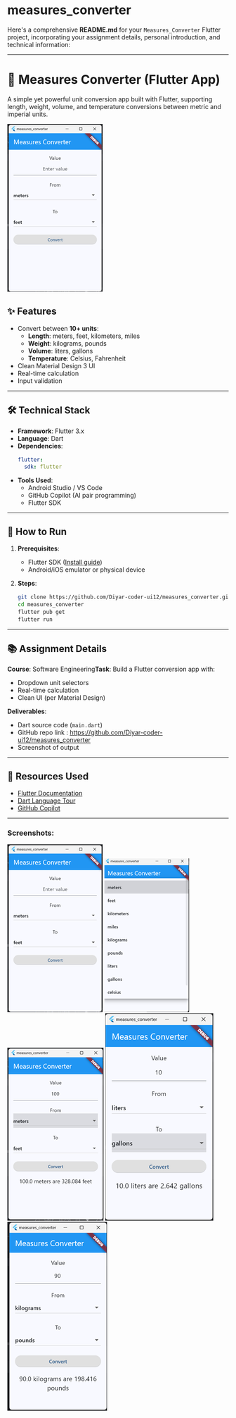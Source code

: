 # measures_converter

Here's a comprehensive **README.md** for your `Measures_Converter` Flutter project, incorporating your assignment details, personal introduction, and technical information:

---

# 📏 Measures Converter (Flutter App)

A simple yet powerful unit conversion app built with Flutter, supporting length, weight, volume, and temperature conversions between metric and imperial units.

![1747028735571](image/README/1747028735571.png)

## ✨ Features

- Convert between **10+ units**:
  - **Length**: meters, feet, kilometers, miles
  - **Weight**: kilograms, pounds
  - **Volume**: liters, gallons
  - **Temperature**: Celsius, Fahrenheit
- Clean Material Design 3 UI
- Real-time calculation
- Input validation

---

## 🛠️ Technical Stack

- **Framework**: Flutter 3.x
- **Language**: Dart
- **Dependencies**:
  ```yaml
  flutter:
    sdk: flutter
  ```
- **Tools Used**:
  - Android Studio / VS Code
  - GitHub Copilot (AI pair programming)
  - Flutter SDK

---

## 🚀 How to Run

1. **Prerequisites**:

   - Flutter SDK ([Install guide](https://docs.flutter.dev/get-started/install))
   - Android/iOS emulator or physical device
2. **Steps**:

   ```sh
   git clone https://github.com/Diyar-coder-ui12/measures_converter.git
   cd measures_converter
   flutter pub get
   flutter run
   ```

---

## 📚 Assignment Details

**Course**: Software Engineering**Task**: Build a Flutter conversion app with:

- Dropdown unit selectors
- Real-time calculation
- Clean UI (per Material Design)

**Deliverables**:

- Dart source code (`main.dart`)
- GitHub repo link : [https://github.com/Diyar-coder-ui12/measures_converter ](https://github.com/Diyar-coder-ui12/measures_converter "github repo")
- Screenshot of output

---

## 🔗 Resources Used

- [Flutter Documentation](https://docs.flutter.dev/)
- [Dart Language Tour](https://dart.dev/guides/language/language-tour)
- [GitHub Copilot](https://github.com/features/copilot)

---

### Screenshots:

![1747028962310](image/README/1747028962310.png) ![1747029010011](image/README/1747029010011.png)  ![1747029035685](image/README/1747029035685.png) ![1747029045474](image/README/1747029045474.png)![1747029054035](image/README/1747029054035.png)
